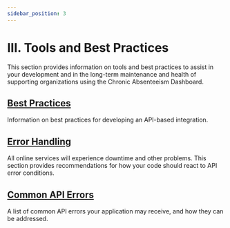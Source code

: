 ```yaml
---
sidebar_position: 3
---
```


# III. Tools and Best Practices

This section provides information on tools and best practices to assist in your
development and in the long-term maintenance and health of supporting
organizations using the Chronic Absenteeism Dashboard.

## [Best Practices](./best-practices.md)

Information on best practices for developing an API-based integration.

## [Error Handling](./error-handling.md)

All online services will experience downtime and other problems. This section
provides recommendations for how your code should react to API error conditions.

## [Common API Errors](./common-api-errors.md)

A list of common API errors your application may receive, and how they can be
addressed.
